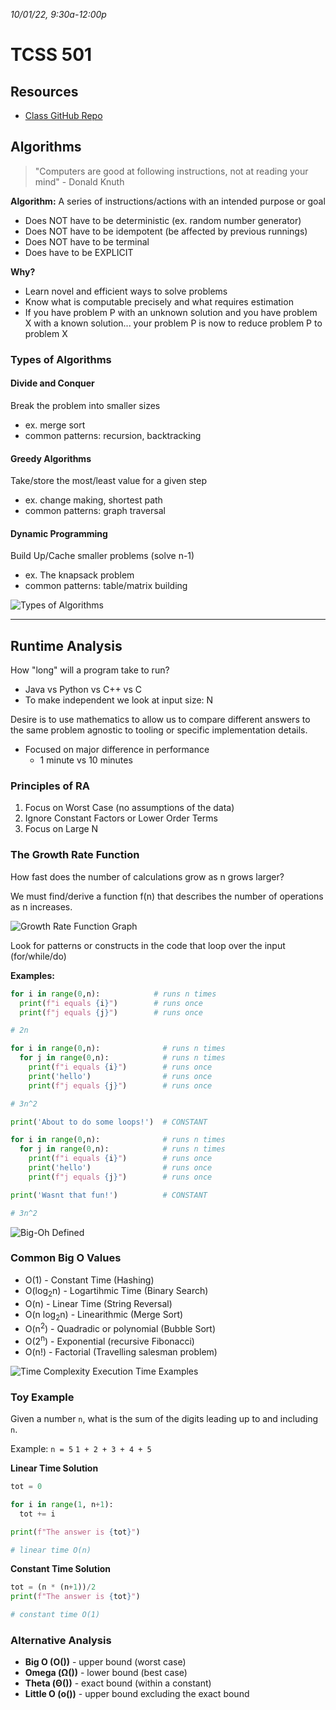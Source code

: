 _10/01/22, 9:30a-12:00p_

# TCSS 501

## Resources
- [Class GitHub Repo](https://github.com/k3a-uw/tcss501)

## Algorithms

> "Computers are good at following instructions, not at reading your mind" - Donald Knuth

**Algorithm:** A series of instructions/actions with an intended purpose or goal

- Does NOT have to be deterministic (ex. random number generator)
- Does NOT have to be idempotent (be affected by previous runnings)
- Does NOT have to be terminal 
- Does have to be EXPLICIT

**Why?**
- Learn novel and efficient ways to solve problems
- Know what is computable precisely and what requires estimation
- If you have problem P with an unknown solution and you have problem X with a known solution... your problem P is now to reduce problem P to problem X

### Types of Algorithms

#### Divide and Conquer

Break the problem into smaller sizes

- ex. merge sort
- common patterns: recursion, backtracking

#### Greedy Algorithms

Take/store the most/least value for a given step

- ex. change making, shortest path
- common patterns: graph traversal

#### Dynamic Programming

Build Up/Cache smaller problems (solve n-1)

- ex. The knapsack problem
- common patterns: table/matrix building

![Types of Algorithms](../img/algorithmtypes.png)


____

## Runtime Analysis

How "long" will a program take to run?

- Java vs Python vs C++ vs C
- To make independent we look at input size: N

Desire is to use mathematics to allow us to compare different answers to the same problem agnostic to tooling or specific implementation details.

- Focused on major difference in performance
  - 1 minute vs 10 minutes

### Principles of RA

1. Focus on Worst Case (no assumptions of the data)
2. Ignore Constant Factors or Lower Order Terms
3. Focus on Large N

### The Growth Rate Function

How fast does the number of calculations grow as n grows larger?

We must find/derive a function f(n) that describes the number of operations as n increases.

![Growth Rate Function Graph](../img/growthratefunction.png)

Look for patterns or constructs in the code that loop over the input (for/while/do)

**Examples:**

```python
for i in range(0,n):            # runs n times
  print(f"i equals {i}")        # runs once
  print(f"j equals {j}")        # runs once

# 2n
```

```python
for i in range(0,n):              # runs n times
  for j in range(0,n):            # runs n times
    print(f"i equals {i}")        # runs once
    print('hello')                # runs once
    print(f"j equals {j}")        # runs once

# 3n^2
```

```python
print('About to do some loops!')  # CONSTANT

for i in range(0,n):              # runs n times
  for j in range(0,n):            # runs n times
    print(f"i equals {i}")        # runs once
    print('hello')                # runs once
    print(f"j equals {j}")        # runs once

print('Wasnt that fun!')          # CONSTANT

# 3n^2
```

![Big-Oh Defined](../img/BigODefined.png)


### Common Big O Values

- O(1) - Constant Time (Hashing)
- O(log<sub>2</sub>n) - Logartihmic Time (Binary Search)
- O(n) - Linear Time (String Reversal)
- O(n log<sub>2</sub>n) - Linearithmic (Merge Sort)
- O(n<sup>2</sup>) - Quadradic or polynomial (Bubble Sort)
- O(2<sup>n</sup>) - Exponential (recursive Fibonacci)
- O(n!) - Factorial (Travelling salesman problem)


![Time Complexity Execution Time Examples](../img/TimeComplexEx.png)

### Toy Example

Given a number `n`, what is the sum of the digits leading up to and including `n`.

Example: `n = 5`
`1 + 2 + 3 + 4 + 5`


**Linear Time Solution**
```python
tot = 0

for i in range(1, n+1):
  tot += i

print(f"The answer is {tot}")

# linear time O(n)
```

**Constant Time Solution**
```python
tot = (n * (n+1))/2
print(f"The answer is {tot}")

# constant time O(1)
```
### Alternative Analysis

- **Big O (O())** - upper bound (worst case)
- **Omega (Ω())** - lower bound (best case)
- **Theta (Θ())** - exact bound (within a constant)
- **Little O (o())** - upper bound excluding the exact bound